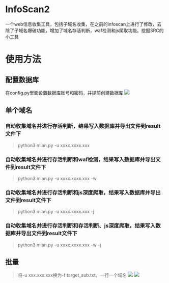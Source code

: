 # InfoScan2
一个web信息收集工具，包括子域名收集，在之前的infoscan上进行了修改，去除了子域名爆破功能，增加了域名存活判断，waf检测和js爬取功能。挖掘SRC的小工具
# 使用方法
## 配置数据库
在config.py里面设置数据库账号和密码，并提前创建数据库
![](1.png)
## 单个域名
### 自动收集域名并进行存活判断，结果写入数据库并导出文件到result文件下
> python3 mian.py -u xxxx.xxxx.xxx
### 自动收集域名并进行存活判断和waf检测，结果写入数据库并导出文件到result文件下
> python3 mian.py -u xxxx.xxxx.xxx -w
### 自动收集域名并进行存活判断和js深度爬取，结果写入数据库并导出文件到result文件下
> python3 mian.py -u xxxx.xxxx.xxx -j
### 自动收集域名并进行存活判断和存活判断、js深度爬取，结果写入数据库并导出文件到result文件下
> python3 mian.py -u xxxx.xxxx.xxx -w -j
## 批量
> 将-u xxx.xxx.xxx换为-f target_sub.txt，一行一个域名
![](2.png)
![](3.png)
